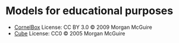 # Models for educational purposes

- [CornelBox](https://casual-effects.com/g3d/data10/index.html#mesh5) License: CC BY 3.0 © 2009 Morgan McGuire
- [Cube](https://casual-effects.com/g3d/data10/index.html#mesh9) License: CC0 © 2005 Morgan McGuire
